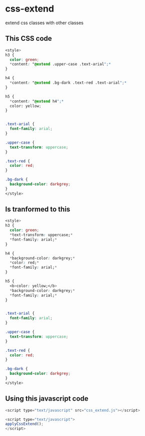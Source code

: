 # css-extend
extend css classes with other classes


## This CSS code

```css
<style>
h3 {
  color: green;
  *content: "@extend .upper-case .text-arial";*
}

h4 {
  *content: "@extend .bg-dark .text-red .text-arial";*
}

h5 {
  *content: "@extend h4";*
  color: yellow;
}


.text-arial {
  font-family: arial;
}

.upper-case {
  text-transform: uppercase;
}

.text-red {
  color: red;
}

.bg-dark {
  background-color: darkgrey;
}
</style>
```

## Is tranformed to this

```css
<style>
h3 {
  color: green;
  *text-transform: uppercase;*
  *font-family: arial;*
}

h4 {
  *background-color: darkgrey;*
  *color: red;*
  *font-family: arial;*
}

h5 {
  <b>color: yellow;</b>
  *background-color: darkgrey;*
  *font-family: arial;*
}


.text-arial {
  font-family: arial;
}

.upper-case {
  text-transform: uppercase;
}

.text-red {
  color: red;
}

.bg-dark {
  background-color: darkgrey;
}
</style>
```


## Using this javascript code

```javascript
<script type="text/javascript" src="css_extend.js"></script>

<script type="text/javascript">
applyCssExtend();
</script>
```